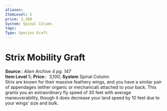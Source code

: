 ```yaml
---
aliases: 
ItemLevel: 5
price: 3,100
System: Spinal Column 
tags: 
Type: Species Graft
---
```


# Strix Mobility Graft

**Source**:: _Alien Archive 4 pg. 147_  
**Item Level** 5;
**Price**::  3,100; **System** Spinal Column  
Strix are known for their massive feathery wings, and you have a similar pair of appendages (either organic or mechanical) attached to your back. This grants you an extraordinary fly speed of 30 feet with average maneuverability, though it does decrease your land speed by 10 feet due to your wings’ size and bulk.
